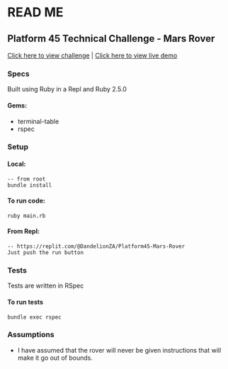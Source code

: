 # READ ME

## Platform 45 Technical Challenge - Mars Rover
[Click here to view challenge]("https://code.google.com/archive/p/marsrovertechchallenge/") |
[Click here to view live demo]("https://replit.com/@DandelionZA/Platform45-Mars-Rover")

### Specs
Built using Ruby in a Repl and Ruby 2.5.0

#### Gems:
- terminal-table
- rspec

### Setup

#### Local:
```bigquery
-- from root
bundle install
```

#### To run code:
```bigquery
ruby main.rb
```


#### From Repl:
```bigquery
-- https://replit.com/@DandelionZA/Platform45-Mars-Rover
Just push the run button
```

### Tests
Tests are written in RSpec

#### To run tests
```bigquery
bundle exec rspec
```
### Assumptions

- I have assumed that the rover will never be given instructions that will make it go out of bounds.
